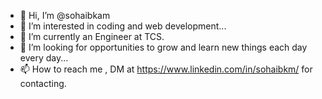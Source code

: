 - 👋 Hi, I’m @sohaibkam
- 👀 I’m interested in coding and web development...
- 🌱 I’m currently an Engineer at TCS.
- 💞️ I’m looking for opportunities to grow and learn new things each day every day...
- 📫 How to reach me , DM at https://www.linkedin.com/in/sohaibkm/ for contacting.

<!---
sohaibkam/sohaibkam is a ✨ special ✨ repository because its `README.md` (this file) appears on your GitHub profile.
You can click the Preview link to take a look at your changes.
--->
